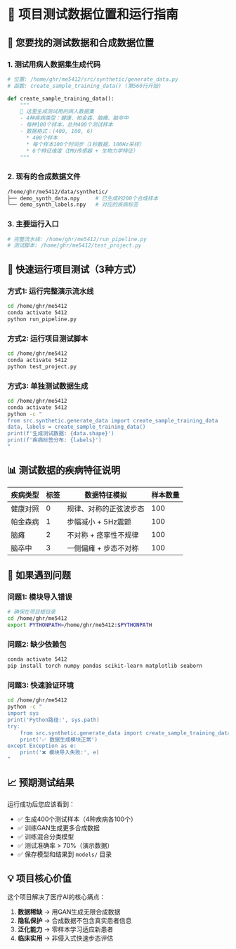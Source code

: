 # 🧪 项目测试数据位置和运行指南

## 📍 **您要找的测试数据和合成数据位置**

### 1. **测试用病人数据集生成代码**
```python
# 位置: /home/ghr/me5412/src/synthetic/generate_data.py
# 函数: create_sample_training_data() (第560行开始)

def create_sample_training_data():
    """
    🏥 这里生成测试用的病人数据集
    - 4种疾病类型：健康、帕金森、脑瘫、脑卒中  
    - 每种100个样本，总共400个测试样本
    - 数据格式：(400, 100, 6) 
      * 400个样本
      * 每个样本100个时间步（1秒数据，100Hz采样）
      * 6个特征维度（IMU传感器 + 生物力学特征）
    """
```

### 2. **现有的合成数据文件**
```bash
/home/ghr/me5412/data/synthetic/
├── demo_synth_data.npy     # 已生成的200个合成样本
└── demo_synth_labels.npy   # 对应的疾病标签
```

### 3. **主要运行入口**
```python
# 完整流水线: /home/ghr/me5412/run_pipeline.py
# 测试脚本: /home/ghr/me5412/test_project.py
```

## 🚀 **快速运行项目测试（3种方式）**

### 方式1: 运行完整演示流水线
```bash
cd /home/ghr/me5412
conda activate 5412
python run_pipeline.py
```

### 方式2: 运行项目测试脚本
```bash
cd /home/ghr/me5412
conda activate 5412  
python test_project.py
```

### 方式3: 单独测试数据生成
```bash
cd /home/ghr/me5412
conda activate 5412
python -c "
from src.synthetic.generate_data import create_sample_training_data
data, labels = create_sample_training_data()
print(f'生成测试数据: {data.shape}')
print(f'疾病标签分布: {labels}')
"
```

## 📊 **测试数据的疾病特征说明**

| 疾病类型 | 标签 | 数据特征模拟 | 样本数量 |
|---------|-----|-------------|---------|
| 健康对照 | 0 | 规律、对称的正弦波步态 | 100 |
| 帕金森病 | 1 | 步幅减小 + 5Hz震颤 | 100 |
| 脑瘫 | 2 | 不对称 + 痉挛性不规律 | 100 |
| 脑卒中 | 3 | 一侧偏瘫 + 步态不对称 | 100 |

## 🔧 **如果遇到问题**

### 问题1: 模块导入错误
```bash
# 确保在项目根目录
cd /home/ghr/me5412
export PYTHONPATH=/home/ghr/me5412:$PYTHONPATH
```

### 问题2: 缺少依赖包
```bash
conda activate 5412
pip install torch numpy pandas scikit-learn matplotlib seaborn
```

### 问题3: 快速验证环境
```bash
cd /home/ghr/me5412
python -c "
import sys
print('Python路径:', sys.path)
try:
    from src.synthetic.generate_data import create_sample_training_data
    print('✅ 数据生成模块正常')
except Exception as e:
    print('❌ 模块导入失败:', e)
"
```

## 📈 **预期测试结果**

运行成功后您应该看到：
- ✅ 生成400个测试样本（4种疾病各100个）
- ✅ 训练GAN生成更多合成数据
- ✅ 训练混合分类模型
- ✅ 测试准确率 > 70%（演示数据）
- ✅ 保存模型和结果到 `models/` 目录

## 💡 **项目核心价值**

这个项目解决了医疗AI的核心痛点：
1. **数据稀缺** → 用GAN生成无限合成数据
2. **隐私保护** → 合成数据不包含真实患者信息  
3. **泛化能力** → 零样本学习适应新患者
4. **临床实用** → 非侵入式快速步态评估
